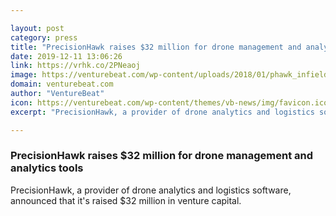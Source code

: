 ```yaml
---

layout: post
category: press
title: "PrecisionHawk raises $32 million for drone management and analytics tools"
date: 2019-12-11 13:06:26
link: https://vrhk.co/2PNeaoj
image: https://venturebeat.com/wp-content/uploads/2018/01/phawk_infield-e1575991899658.jpg?w=1200&strip=all
domain: venturebeat.com
author: "VentureBeat"
icon: https://venturebeat.com/wp-content/themes/vb-news/img/favicon.ico
excerpt: "PrecisionHawk, a provider of drone analytics and logistics software, announced that it's raised $32 million in venture capital."

---
```


### PrecisionHawk raises $32 million for drone management and analytics tools

PrecisionHawk, a provider of drone analytics and logistics software, announced that it's raised $32 million in venture capital.